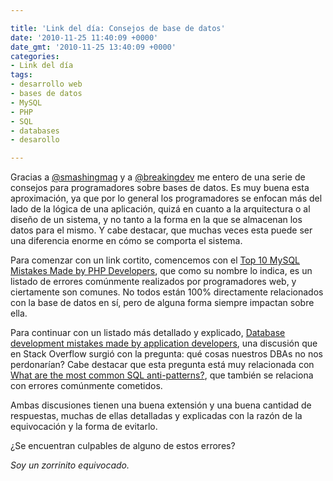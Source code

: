 ```yaml
---

title: 'Link del día: Consejos de base de datos'
date: '2010-11-25 11:40:09 +0000'
date_gmt: '2010-11-25 13:40:09 +0000'
categories:
- Link del día
tags:
- desarrollo web
- bases de datos
- MySQL
- PHP
- SQL
- databases
- desarollo

---
```


Gracias a [@smashingmag](http://twitter.com/smashingmag) y a [@breakingdev](http://twitter.com/BreakingDev) me entero de una serie de consejos para programadores sobre bases de datos. Es muy buena esta aproximación, ya que por lo general los programadores se enfocan más del lado de la lógica de una aplicación, quizá en cuanto a la arquitectura o al diseño de un sistema, y no tanto a la forma en la que se almacenan los datos para el mismo. Y cabe destacar, que muchas veces esta puede ser una diferencia enorme en cómo se comporta el sistema.

Para comenzar con un link cortito, comencemos con el [Top 10 MySQL Mistakes Made by PHP Developers](http://blogs.sitepoint.com/2010/11/19/mysql-mistakes-php-developers/), que como su nombre lo indica, es un listado de errores comúnmente realizados por programadores web, y ciertamente son comunes. No todos están 100% directamente relacionados con la base de datos en sí, pero de alguna forma siempre impactan sobre ella.

Para continuar con un listado más detallado y explicado, [Database development mistakes made by application developers](http://stackoverflow.com/questions/621884/database-development-mistakes-made-by-application-developers), una discusión que en Stack Overflow surgió con la pregunta: qué cosas nuestros DBAs no nos perdonarían? Cabe destacar que esta pregunta está muy relacionada con [What are the most common SQL anti-patterns?](http://stackoverflow.com/questions/346659/what-are-the-most-common-sql-anti-patterns), que también se relaciona con errores comúnmente cometidos.

Ambas discusiones tienen una buena extensión y una buena cantidad de respuestas, muchas de ellas detalladas y explicadas con la razón de la equivocación y la forma de evitarlo.

 ¿Se encuentran culpables de alguno de estos errores?

_Soy un zorrinito equivocado._
